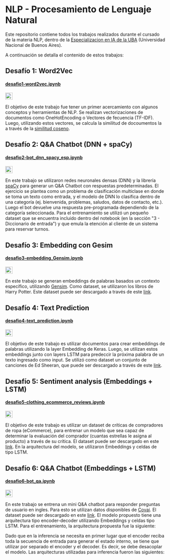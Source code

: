 # NLP - Procesamiento de Lenguaje Natural

Este repositorio contiene todos los trabajos realizados durante el cursado de la materia NLP, dentro de la [Especializacion en IA de la UBA](http://laboratorios.fi.uba.ar/lse/especializacion.html) (Universidad Nacional de Buenos Aires). 

A continuación se detalla el contenido de estos trabajos:

## Desafío 1: Word2Vec
#### [desafio1-word2vec.ipynb](./desafio1-word2vec.ipynb) 
<a href="https://colab.research.google.com/drive/1vLbtUPeSVoLMpwWQwYMy-0iYdVh_gBmJ?usp=sharing"><img src="https://colab.research.google.com/assets/colab-badge.svg" height=22.5></a>

El objetivo de este trabajo fue tener un primer acercamiento con algunos conceptos y herramientas de NLP. Se realizan vectorizaciones de documentos como OneHotEncoding o Vectores de fecuencia (TF-IDF). Luego, utilizando estos vectores, se calcula la similitud de docoumentos la a través de la [similitud coseno](https://es.wikipedia.org/wiki/Similitud_coseno).

## Desafío 2: Q&A Chatbot (DNN + spaCy)
#### [desafio2-bot_dnn_spacy_esp.ipynb](./desafio2-bot_dnn_spacy_esp.ipynb)
<a href="https://colab.research.google.com/drive/1v7OwH4Fdnz1ajUgEZyid0AL2NFEqQkuf?usp=sharing"><img src="https://colab.research.google.com/assets/colab-badge.svg" height=22.5></a>

En este trabajo se utilizaron redes neuronales densas (DNN) y la librería [spaCy](https://spacy.io/universe/project/spacy-stanza) para generar un Q&A Chatbot con respuestas predeterminadas. El ejercicio se plantea como un problema de clasificación multiclase en donde se toma un texto como entrada, y el modelo de DNN lo clasifica dentro de una categoría (ej. bienvenida, problemas, saludos, datos de contacto, etc.). Luego el bot devuelve una respuesta pre-programada dependiendo de la categoría seleccionada. Para el entrenamiento se utilizó un pequeño dataset que se encuentra incluido dentro del notebook (en la sección "3 - Diccionario de entrada") y que emula la etención al cliente de un sistema para reservar turnos.

## Desafío 3: Embedding con Gesim
#### [desafio3-embedding_Gensim.ipynb](./desafio3-embedding_Gensim.ipynb)
<a href="https://colab.research.google.com/drive/1N8gW7jPi9aldviAtlKgLqLU70eSdKMjK?usp=sharing"><img src="https://colab.research.google.com/assets/colab-badge.svg" height=22.5></a>

En este trabajo se generan embeddings de palabras basados un contexto específico, utilizando [Gensim](https://radimrehurek.com/gensim/). Como dataset, se utilizaron los libros de Harry Potter. Este dataset puede ser descargado a través de este [link](https://github.com/formcept/whiteboard/tree/master/nbviewer/notebooks/data/harrypotter).

## Desafío 4: Text Prediction
#### [desafio4-text_prediction.ipynb](./desafio4-text_prediction.ipynb)
<a href="https://colab.research.google.com/drive/1UZNSHtkd3H_PDCrFbYWlr8NLBa5eLjRr?usp=sharing"><img src="https://colab.research.google.com/assets/colab-badge.svg" height=22.5></a>

El objetivo de este trabajo es utilizar documentos para crear embeddings de palabras utilizando la layer Embedding de Keras. Luego, se utilizan estos embeddings junto con layers LSTM para predeccir la próxima palabra de un texto ingresado como input. Se utilizó como dataset un conjunto de canciones de Ed Sheeran, que puede ser descargado a través de este [link](https://github.com/r1fad/edSheeran/tree/master/JSONs).

## Desafío 5: Sentiment analysis (Embeddings + LSTM)
#### [desafio5-clothing_ecommerce_reviews.ipynb](./desafio5-clothing_ecommerce_reviews.ipynb)
<a href="https://colab.research.google.com/drive/11eYzehM2idq30AvpFnDji3KVjYTAZWey?usp=sharing"><img src="https://colab.research.google.com/assets/colab-badge.svg" height=22.5></a>

El objetivo de este trabajo es utilizar un dataset de críticas de compradores de ropa (eCommerce), para entrenar un modelo que sea capaz de determinar la evaluación del comprador (cuantas estrellas le asigna al producto) a través de su crítica. El dataset puede ser descargado en este [link](https://www.kaggle.com/datasets/nicapotato/womens-ecommerce-clothing-reviews). En la arquitectura del modelo, se utilizaron Embeddings y celdas de tipo LSTM.

## Desafío 6: Q&A Chatbot (Embeddings + LSTM)
#### [desafio6-bot_qa.ipynb](./desafio6-bot_qa.ipynb)
<a href="https://colab.research.google.com/drive/1xqrxCWw0TikMjh6DFdiqAm-_jC491nlP?usp=sharing"><img src="https://colab.research.google.com/assets/colab-badge.svg" height=22.5></a>

En este trabajo se entrena un mini Q&A chatbot para responder preguntas de usuario en ingles. Para esto se utilizan datos disponibles de [Covai](https://convai.io/).
El dataset puede ser descargado en este [link](http://convai.io/data/). El modelo propuesto tiene una arquitectura tipo encoder-decoder utilizando Embeddings y celdas tipo LSTM. Para el entrenamiento, la arquitectura propuesta fue la siguiente:

Dado que en la inferencia se necesita en primer lugar que el encoder reciba toda la secuencia de entrada para generar el estado interno, se tiene que utilizar por separado el encoder y el decoder. Es decir, se debe desacoplar el modelo. Las arquitecturas utilizadas para inferencia fueron las siguientes:

